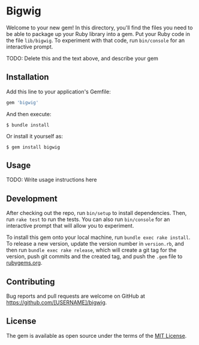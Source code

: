 # Bigwig

Welcome to your new gem! In this directory, you'll find the files you need to be able to package up your Ruby library into a gem. Put your Ruby code in the file `lib/bigwig`. To experiment with that code, run `bin/console` for an interactive prompt.

TODO: Delete this and the text above, and describe your gem

## Installation

Add this line to your application's Gemfile:

```ruby
gem 'bigwig'
```

And then execute:

    $ bundle install

Or install it yourself as:

    $ gem install bigwig

## Usage

TODO: Write usage instructions here

## Development

After checking out the repo, run `bin/setup` to install dependencies. Then, run `rake test` to run the tests. You can also run `bin/console` for an interactive prompt that will allow you to experiment.

To install this gem onto your local machine, run `bundle exec rake install`. To release a new version, update the version number in `version.rb`, and then run `bundle exec rake release`, which will create a git tag for the version, push git commits and the created tag, and push the `.gem` file to [rubygems.org](https://rubygems.org).

## Contributing

Bug reports and pull requests are welcome on GitHub at https://github.com/[USERNAME]/bigwig.

## License

The gem is available as open source under the terms of the [MIT License](https://opensource.org/licenses/MIT).
